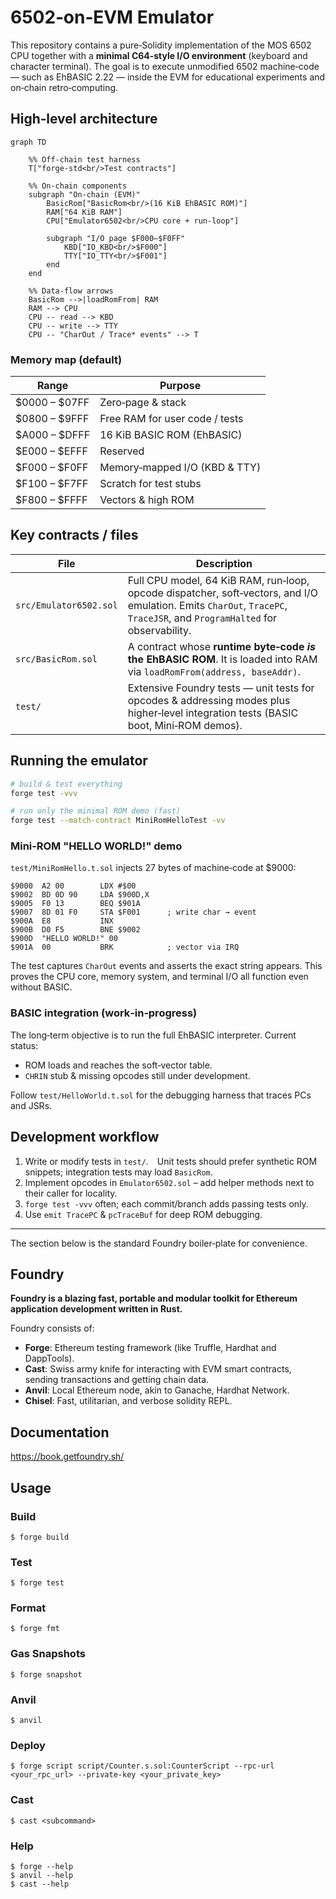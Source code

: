 # 6502‑on‑EVM Emulator

This repository contains a pure‑Solidity implementation of the MOS 6502 CPU together with a **minimal C64‑style I/O environment** (keyboard and character terminal).  The goal is to execute unmodified 6502 machine‑code — such as EhBASIC 2.22 — inside the EVM for educational experiments and on‑chain retro‑computing.

## High‑level architecture

```mermaid
graph TD

    %% Off‑chain test harness
    T["forge‑std<br/>Test contracts"]

    %% On‑chain components
    subgraph "On‑chain (EVM)"
        BasicRom["BasicRom<br/>(16 KiB EhBASIC ROM)"]
        RAM["64 KiB RAM"]
        CPU["Emulator6502<br/>CPU core + run‑loop"]

        subgraph "I/O page $F000–$F0FF"
            KBD["IO_KBD<br/>$F000"]
            TTY["IO_TTY<br/>$F001"]
        end
    end

    %% Data‐flow arrows
    BasicRom -->|loadRomFrom| RAM
    RAM --> CPU
    CPU -- read --> KBD
    CPU -- write --> TTY
    CPU -- "CharOut / Trace* events" --> T
```

### Memory map (default)

| Range           | Purpose                                   |
|-----------------|-------------------------------------------|
| $0000 – $07FF   | Zero‑page & stack                         |
| $0800 – $9FFF   | Free RAM for user code / tests            |
| $A000 – $DFFF   | 16 KiB BASIC ROM (EhBASIC)                |
| $E000 – $EFFF   | Reserved                                  |
| $F000 – $F0FF   | Memory‑mapped I/O (KBD & TTY)             |
| $F100 – $F7FF   | Scratch for test stubs                    |
| $F800 – $FFFF   | Vectors & high ROM                        |

## Key contracts / files

| File | Description |
|------|-------------|
| `src/Emulator6502.sol` | Full CPU model, 64 KiB RAM, run‑loop, opcode dispatcher, soft‑vectors, and I/O emulation.  Emits `CharOut`, `TracePC`, `TraceJSR`, and `ProgramHalted` for observability. |
| `src/BasicRom.sol` | A contract whose **runtime byte‑code _is_ the EhBASIC ROM**.  It is loaded into RAM via `loadRomFrom(address, baseAddr)`. |
| `test/` | Extensive Foundry tests — unit tests for opcodes & addressing modes plus higher‑level integration tests (BASIC boot, Mini‑ROM demos). |

## Running the emulator

```bash
# build & test everything
forge test -vvv

# run only the minimal ROM demo (fast)
forge test --match-contract MiniRomHelloTest -vv
```

### Mini‑ROM "HELLO WORLD!" demo

`test/MiniRomHello.t.sol` injects 27 bytes of machine‑code at $9000:

```
$9000  A2 00        LDX #$00
$9002  BD 0D 90     LDA $900D,X
$9005  F0 13        BEQ $901A
$9007  8D 01 F0     STA $F001      ; write char → event
$900A  E8           INX
$900B  D0 F5        BNE $9002
$900D  "HELLO WORLD!" 00
$901A  00           BRK            ; vector via IRQ
```

The test captures `CharOut` events and asserts the exact string appears.  This proves the CPU core, memory system, and terminal I/O all function even without BASIC.

### BASIC integration (work‑in‑progress)

The long‑term objective is to run the full EhBASIC interpreter.  Current status:

* ROM loads and reaches the soft‑vector table.
* `CHRIN` stub & missing opcodes still under development.

Follow `test/HelloWorld.t.sol` for the debugging harness that traces PCs and JSRs.

## Development workflow

1. Write or modify tests in `test/`. Unit tests should prefer synthetic ROM snippets; integration tests may load `BasicRom`.
2. Implement opcodes in `Emulator6502.sol` – add helper methods next to their caller for locality.
3. `forge test -vvv` often; each commit/branch adds passing tests only.
4. Use `emit TracePC` & `pcTraceBuf` for deep ROM debugging.

---

The section below is the standard Foundry boiler‑plate for convenience.

## Foundry

**Foundry is a blazing fast, portable and modular toolkit for Ethereum application development written in Rust.**

Foundry consists of:

-   **Forge**: Ethereum testing framework (like Truffle, Hardhat and DappTools).
-   **Cast**: Swiss army knife for interacting with EVM smart contracts, sending transactions and getting chain data.
-   **Anvil**: Local Ethereum node, akin to Ganache, Hardhat Network.
-   **Chisel**: Fast, utilitarian, and verbose solidity REPL.

## Documentation

https://book.getfoundry.sh/

## Usage

### Build

```shell
$ forge build
```

### Test

```shell
$ forge test
```

### Format

```shell
$ forge fmt
```

### Gas Snapshots

```shell
$ forge snapshot
```

### Anvil

```shell
$ anvil
```

### Deploy

```shell
$ forge script script/Counter.s.sol:CounterScript --rpc-url <your_rpc_url> --private-key <your_private_key>
```

### Cast

```shell
$ cast <subcommand>
```

### Help

```shell
$ forge --help
$ anvil --help
$ cast --help
```
